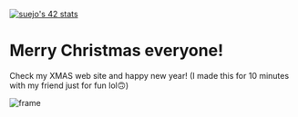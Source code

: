[![suejo's 42 stats](https://badge42.vercel.app/api/v2/cl1oo33s5000609mlcccyenr0/stats?cursusId=21&coalitionId=85)](https://github.com/JaeSeoKim/badge42)


# Merry Christmas everyone! 
Check my XMAS web site and happy new year!
(I made this for 10 minutes with my friend just for fun lol🙃)
<!--
**josushell/josushell** is a ✨ _special_ ✨ repository because its `README.md` (this file) appears on your GitHub profile.

Here are some ideas to get you started:

- 🔭 I’m currently working on ...
- 🌱 I’m currently learning ...
- 👯 I’m looking to collaborate on ...
- 🤔 I’m looking for help with ...
- 💬 Ask me about ...
- 📫 How to reach me: ...
- 😄 Pronouns: ...
- ⚡ Fun fact: ...
-->
![frame](https://user-images.githubusercontent.com/63590121/147364385-53b4e925-e853-43eb-bb67-d2b5b61bf97c.png)
